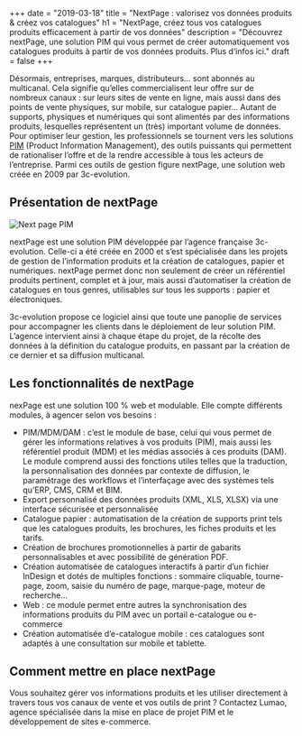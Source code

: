+++
date = "2019-03-18"
title = "NextPage : valorisez vos données produits & créez vos catalogues"
h1 = "NextPage, créez tous vos catalogues produits efficacement à partir de vos données"
description = "Découvrez nextPage, une solution PIM qui vous permet de créer automatiquement vos catalogues produits à partir de vos données produits. Plus d’infos ici."
draft = false
+++

Désormais, entreprises, marques, distributeurs… sont abonnés au multicanal. Cela signifie qu’elles commercialisent leur offre sur de nombreux canaux : sur leurs sites de vente en ligne, mais aussi dans des points de vente physiques, sur mobile, sur catalogue papier… Autant de supports, physiques et numériques qui sont alimentés par des informations produits, lesquelles représentent un (très) important volume de données. Pour optimiser leur gestion, les professionnels se tournent vers les solutions [PIM](/ecommerce/cms/magento/pim/) (Product Information Management), des outils puissants qui permettent de rationaliser l’offre et de la rendre accessible à tous les acteurs de l’entreprise. Parmi ces outils de gestion figure nextPage, une solution web créée en 2009 par 3c-evolution.

## Présentation de nextPage

<img class="animate zoomIn margin-auto" src="/images/pim/nextpage-pim.png" alt="Next page PIM" />

nextPage est une solution PIM développée par l’agence française 3c-evolution. Celle-ci a été créée en 2000 et s’est spécialisée dans les projets de gestion de l’information produits et la création de catalogues, papier et numériques. nextPage permet donc non seulement de créer un référentiel produits pertinent, complet et à jour, mais aussi d’automatiser la création de catalogues en tous genres, utilisables sur tous les supports : papier et électroniques.

3c-evolution propose ce logiciel ainsi que toute une panoplie de services pour accompagner les clients dans le déploiement de leur solution PIM. L’agence intervient ainsi à chaque étape du projet, de la récolte des données à la définition du catalogue produits, en passant par la création de ce dernier et sa diffusion multicanal.

## Les fonctionnalités de nextPage

nexPage est une solution 100 % web et modulable. Elle compte différents modules, à agencer selon vos besoins :

-	PIM/MDM/DAM : c’est le module de base, celui qui vous permet de gérer les informations relatives à vos produits (PIM), mais aussi les référentiel produit (MDM) et les médias associés à ces produits (DAM). Le module comprend aussi des fonctions utiles telles que la traduction, la personnalisation des données par contexte de diffusion, le paramétrage des workflows et l’interfaçage avec des systèmes tels qu’ERP, CMS, CRM et BIM.
-	Export personnalisé des données produits (XML, XLS, XLSX) via une interface sécurisée et personnalisée
-	Catalogue papier : automatisation de la création de supports print tels que les catalogues produits, les brochures, les fiches produits et les tarifs.
-	Création de brochures promotionnelles à partir de gabarits personnalisables et avec possibilité de génération PDF.
-	Création automatisée de catalogues interactifs à partir d’un fichier InDesign et dotés de multiples fonctions : sommaire cliquable, tourne-page, zoom, saisie du numéro de page, marque-page, moteur de recherche…
-	Web : ce module permet entre autres la synchronisation des informations produits du PIM avec un portail e-catalogue ou e-commerce 
-	Création automatisée d’e-catalogue mobile : ces catalogues sont adaptés à une consultation sur mobile et tablette.

## Comment mettre en place nextPage

Vous souhaitez gérer vos informations produits et les utiliser directement à travers tous vos canaux de vente et vos outils de print ? Contactez Lumao, agence spécialisée dans la mise en place de projet PIM et le développement de sites e-commerce.